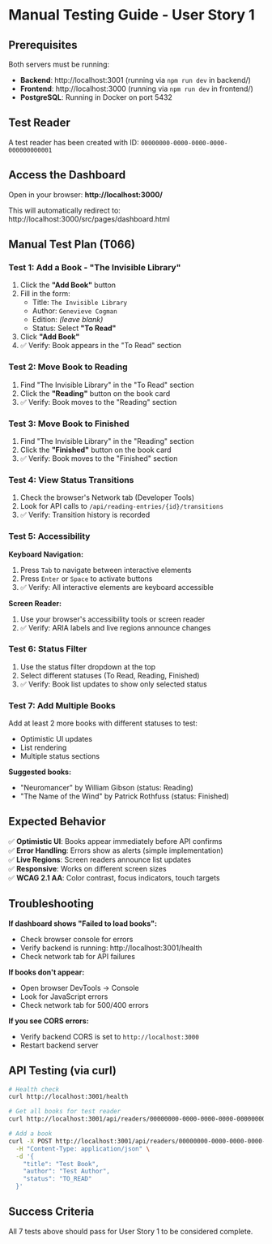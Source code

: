 # Manual Testing Guide - User Story 1

## Prerequisites

Both servers must be running:
- **Backend**: http://localhost:3001 (running via `npm run dev` in backend/)
- **Frontend**: http://localhost:3000 (running via `npm run dev` in frontend/)
- **PostgreSQL**: Running in Docker on port 5432

## Test Reader

A test reader has been created with ID: `00000000-0000-0000-0000-000000000001`

## Access the Dashboard

Open in your browser: **http://localhost:3000/**

This will automatically redirect to: http://localhost:3000/src/pages/dashboard.html

## Manual Test Plan (T066)

### Test 1: Add a Book - "The Invisible Library"

1. Click the **"Add Book"** button
2. Fill in the form:
   - Title: `The Invisible Library`
   - Author: `Genevieve Cogman`
   - Edition: _(leave blank)_
   - Status: Select **"To Read"**
3. Click **"Add Book"**
4. ✅ Verify: Book appears in the "To Read" section

### Test 2: Move Book to Reading

1. Find "The Invisible Library" in the "To Read" section
2. Click the **"Reading"** button on the book card
3. ✅ Verify: Book moves to the "Reading" section

### Test 3: Move Book to Finished

1. Find "The Invisible Library" in the "Reading" section  
2. Click the **"Finished"** button on the book card
3. ✅ Verify: Book moves to the "Finished" section

### Test 4: View Status Transitions

1. Check the browser's Network tab (Developer Tools)
2. Look for API calls to `/api/reading-entries/{id}/transitions`
3. ✅ Verify: Transition history is recorded

### Test 5: Accessibility

**Keyboard Navigation:**
1. Press `Tab` to navigate between interactive elements
2. Press `Enter` or `Space` to activate buttons
3. ✅ Verify: All interactive elements are keyboard accessible

**Screen Reader:**
1. Use your browser's accessibility tools or screen reader
2. ✅ Verify: ARIA labels and live regions announce changes

### Test 6: Status Filter

1. Use the status filter dropdown at the top
2. Select different statuses (To Read, Reading, Finished)
3. ✅ Verify: Book list updates to show only selected status

### Test 7: Add Multiple Books

Add at least 2 more books with different statuses to test:
- Optimistic UI updates
- List rendering
- Multiple status sections

**Suggested books:**
- "Neuromancer" by William Gibson (status: Reading)
- "The Name of the Wind" by Patrick Rothfuss (status: Finished)

## Expected Behavior

✅ **Optimistic UI**: Books appear immediately before API confirms  
✅ **Error Handling**: Errors show as alerts (simple implementation)  
✅ **Live Regions**: Screen readers announce list updates  
✅ **Responsive**: Works on different screen sizes  
✅ **WCAG 2.1 AA**: Color contrast, focus indicators, touch targets

## Troubleshooting

**If dashboard shows "Failed to load books":**
- Check browser console for errors
- Verify backend is running: http://localhost:3001/health
- Check network tab for API failures

**If books don't appear:**
- Open browser DevTools → Console
- Look for JavaScript errors
- Check network tab for 500/400 errors

**If you see CORS errors:**
- Verify backend CORS is set to `http://localhost:3000`
- Restart backend server

## API Testing (via curl)

```bash
# Health check
curl http://localhost:3001/health

# Get all books for test reader
curl http://localhost:3001/api/readers/00000000-0000-0000-0000-000000000001/reading-entries

# Add a book
curl -X POST http://localhost:3001/api/readers/00000000-0000-0000-0000-000000000001/reading-entries \
  -H "Content-Type: application/json" \
  -d '{
    "title": "Test Book",
    "author": "Test Author",
    "status": "TO_READ"
  }'
```

## Success Criteria

All 7 tests above should pass for User Story 1 to be considered complete.

